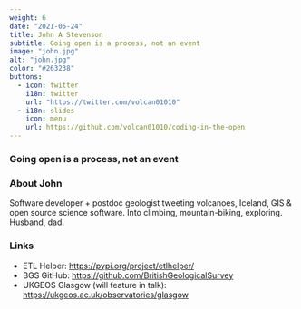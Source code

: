 ```yaml
---
weight: 6
date: "2021-05-24"
title: John A Stevenson
subtitle: Going open is a process, not an event
image: "john.jpg"
alt: "john.jpg"
color: "#263238"
buttons:
  - icon: twitter
    i18n: twitter
    url: "https://twitter.com/volcan01010"
  - i18n: slides
    icon: menu
    url: https://github.com/volcan01010/coding-in-the-open
---
```


### Going open is a process, not an event

### About John

Software developer + postdoc geologist tweeting volcanoes, Iceland, GIS & open
source science software. Into climbing, mountain-biking, exploring. Husband,
dad.

### Links

- ETL Helper: https://pypi.org/project/etlhelper/
- BGS GitHub: https://github.com/BritishGeologicalSurvey
- UKGEOS Glasgow (will feature in talk): https://ukgeos.ac.uk/observatories/glasgow
